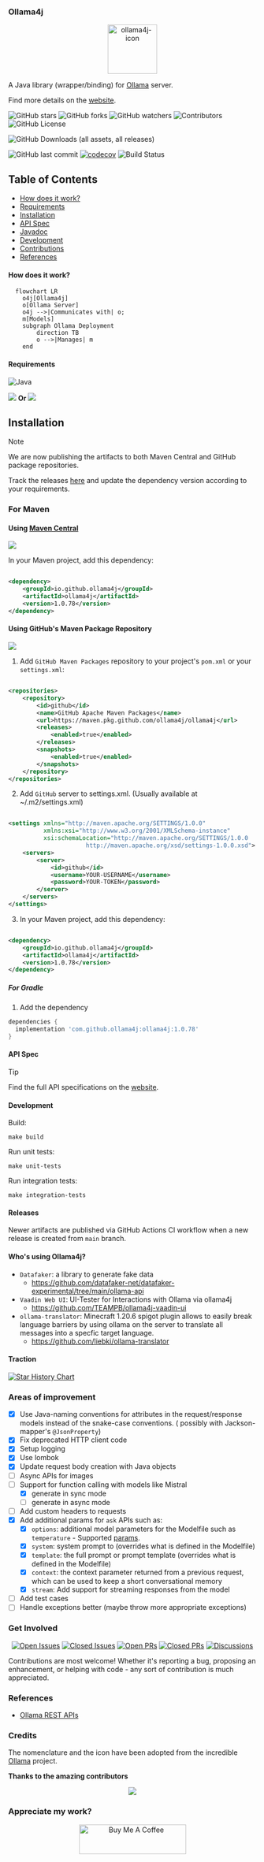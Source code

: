 ### Ollama4j

<p align="center">
  <img src='https://raw.githubusercontent.com/ollama4j/ollama4j/65a9d526150da8fcd98e2af6a164f055572bf722/ollama4j.jpeg' width='100' alt="ollama4j-icon">
</p>


A Java library (wrapper/binding) for [Ollama](https://ollama.ai/) server.

Find more details on the [website](https://ollama4j.github.io/ollama4j/).

![GitHub stars](https://img.shields.io/github/stars/ollama4j/ollama4j)
![GitHub forks](https://img.shields.io/github/forks/ollama4j/ollama4j)
![GitHub watchers](https://img.shields.io/github/watchers/ollama4j/ollama4j)
![Contributors](https://img.shields.io/github/contributors/ollama4j/ollama4j?style=social)
![GitHub License](https://img.shields.io/github/license/ollama4j/ollama4j)

[//]: # (![GitHub repo size]&#40;https://img.shields.io/github/repo-size/ollama4j/ollama4j&#41;)

[//]: # (![GitHub top language]&#40;https://img.shields.io/github/languages/top/ollama4j/ollama4j&#41;)


[//]: # (![JitPack Downloads This Month Badge]&#40;https://img.shields.io/badge/dynamic/json?url=https%3A%2F%2Fjitpack.io%2Fapi%2Fdownloads%2Fio.github.ollama4j%2Follama4j&query=%24.month&label=JitPack%20Downloads%20-%20This%20Month&#41;)
[//]: # (![JitPack Downloads This Week Badge]&#40;https://img.shields.io/badge/dynamic/json?url=https%3A%2F%2Fjitpack.io%2Fapi%2Fdownloads%2Fio.github.ollama4j%2Follama4j&query=%24.week&label=JitPack%20Downloads%20-%20This%20Week&#41;)
[//]: # (![JitPack Downloads Per Month Badge]&#40;https://jitpack.io/v/ollama4j/ollama4j/month.svg&#41;)
![GitHub Downloads (all assets, all releases)](https://img.shields.io/github/downloads/ollama4j/ollama4j/total?label=GitHub%20Package%20Downloads)

![GitHub last commit](https://img.shields.io/github/last-commit/ollama4j/ollama4j?color=green)
[![codecov](https://codecov.io/gh/ollama4j/ollama4j/graph/badge.svg?token=U0TE7BGP8L)](https://codecov.io/gh/ollama4j/ollama4j)
![Build Status](https://github.com/ollama4j/ollama4j/actions/workflows/maven-publish.yml/badge.svg)


[//]: # (![Hits]&#40;https://hits.seeyoufarm.com/api/count/incr/badge.svg?url=https%3A%2F%2Fgithub.com%2Follama4j%2Follama4j&count_bg=%2379C83D&title_bg=%23555555&icon=&icon_color=%23E7E7E7&title=hits&edge_flat=false&#41;)

[//]: # (![GitHub language count]&#40;https://img.shields.io/github/languages/count/ollama4j/ollama4j&#41;)

## Table of Contents

- [How does it work?](#how-does-it-work)
- [Requirements](#requirements)
- [Installation](#installation)
- [API Spec](https://ollama4j.github.io/ollama4j/category/apis---model-management)
- [Javadoc](https://ollama4j.github.io/ollama4j/apidocs/)
- [Development](#development)
- [Contributions](#get-involved)
- [References](#references)

#### How does it work?

```mermaid
  flowchart LR
    o4j[Ollama4j]
    o[Ollama Server]
    o4j -->|Communicates with| o;
    m[Models]
    subgraph Ollama Deployment
        direction TB
        o -->|Manages| m
    end
```

#### Requirements

![Java](https://img.shields.io/badge/Java-11_+-green.svg?style=for-the-badge&labelColor=gray&label=Java&color=orange)

[![][ollama-shield]][ollama-link] **Or** [![][ollama-docker-shield]][ollama-docker]

[ollama-link]: https://ollama.ai/

[ollama-shield]: https://img.shields.io/badge/Ollama-Local_Installation-blue.svg?style=for-the-badge&labelColor=gray

[ollama-docker]: https://hub.docker.com/r/ollama/ollama

[ollama-docker-shield]: https://img.shields.io/badge/Ollama-Docker-blue.svg?style=for-the-badge&labelColor=gray

## Installation

> [!NOTE]
> We are now publishing the artifacts to both Maven Central and GitHub package repositories.
>
> Track the releases [here](https://github.com/ollama4j/ollama4j/releases) and update the dependency version
> according to your requirements.

### For Maven

#### Using [Maven Central](https://central.sonatype.com/)

[![][ollama4j-mvn-releases-shield]][ollama4j-mvn-releases-link]

[ollama4j-mvn-releases-link]: https://central.sonatype.com/artifact/io.github.ollama4j/ollama4j/overview

[ollama4j-mvn-releases-shield]: https://img.shields.io/maven-central/v/io.github.ollama4j/ollama4j?display_name=release&style=for-the-badge&label=From%20Maven%20Central

In your Maven project, add this dependency:

```xml

<dependency>
    <groupId>io.github.ollama4j</groupId>
    <artifactId>ollama4j</artifactId>
    <version>1.0.78</version>
</dependency>
```

#### Using GitHub's Maven Package Repository

[![][ollama4j-releases-shield]][ollama4j-releases-link]

[ollama4j-releases-link]: https://github.com/ollama4j/ollama4j/releases

[ollama4j-releases-shield]: https://img.shields.io/github/v/release/ollama4j/ollama4j?display_name=release&style=for-the-badge&label=From%20GitHub%20Packages

1. Add `GitHub Maven Packages` repository to your project's `pom.xml` or your `settings.xml`:

```xml

<repositories>
    <repository>
        <id>github</id>
        <name>GitHub Apache Maven Packages</name>
        <url>https://maven.pkg.github.com/ollama4j/ollama4j</url>
        <releases>
            <enabled>true</enabled>
        </releases>
        <snapshots>
            <enabled>true</enabled>
        </snapshots>
    </repository>
</repositories>
```

2. Add `GitHub` server to settings.xml. (Usually available at ~/.m2/settings.xml)

```xml

<settings xmlns="http://maven.apache.org/SETTINGS/1.0.0"
          xmlns:xsi="http://www.w3.org/2001/XMLSchema-instance"
          xsi:schemaLocation="http://maven.apache.org/SETTINGS/1.0.0
                      http://maven.apache.org/xsd/settings-1.0.0.xsd">
    <servers>
        <server>
            <id>github</id>
            <username>YOUR-USERNAME</username>
            <password>YOUR-TOKEN</password>
        </server>
    </servers>
</settings>
```

3. In your Maven project, add this dependency:

```xml

<dependency>
    <groupId>io.github.ollama4j</groupId>
    <artifactId>ollama4j</artifactId>
    <version>1.0.78</version>
</dependency>
```

##### For Gradle

1. Add the dependency

```groovy
dependencies {
  implementation 'com.github.ollama4j:ollama4j:1.0.78'
}
```

[//]: # (Latest release:)

[//]: # ()

[//]: # (![Maven Central]&#40;https://img.shields.io/maven-central/v/io.github.ollama4j/ollama4j&#41;)

[//]: # ()

[//]: # ([![][lib-shield]][lib])

[lib]: https://central.sonatype.com/artifact/io.github.ollama4j/ollama4j

[lib-shield]: https://img.shields.io/badge/ollama4j-get_latest_version-blue.svg?style=just-the-message&labelColor=gray

#### API Spec

> [!TIP]
> Find the full API specifications on the [website](https://ollama4j.github.io/ollama4j/).

#### Development

Build:

```shell
make build
```

Run unit tests:

```shell
make unit-tests
```

Run integration tests:

```shell
make integration-tests
```

#### Releases

Newer artifacts are published via GitHub Actions CI workflow when a new release is created from `main` branch.

#### Who's using Ollama4j?

- `Datafaker`: a library to generate fake data
    - https://github.com/datafaker-net/datafaker-experimental/tree/main/ollama-api
- `Vaadin Web UI`: UI-Tester for Interactions with Ollama via ollama4j
    - https://github.com/TEAMPB/ollama4j-vaadin-ui
- `ollama-translator`: Minecraft 1.20.6 spigot plugin allows to easily break language barriers by using ollama on the
  server to translate all messages into a specfic target language.
    - https://github.com/liebki/ollama-translator

#### Traction

[![Star History Chart](https://api.star-history.com/svg?repos=ollama4j/ollama4j&type=Date)](https://star-history.com/#ollama4j/ollama4j&Date)

### Areas of improvement

- [x] Use Java-naming conventions for attributes in the request/response models instead of the
  snake-case conventions. (
  possibly with Jackson-mapper's `@JsonProperty`)
- [x] Fix deprecated HTTP client code
- [x] Setup logging
- [x] Use lombok
- [x] Update request body creation with Java objects
- [ ] Async APIs for images
- [ ] Support for function calling with models like Mistral
    - [x] generate in sync mode
    - [ ] generate in async mode
- [ ] Add custom headers to requests
- [x] Add additional params for `ask` APIs such as:
    - [x] `options`: additional model parameters for the Modelfile such as `temperature` -
      Supported [params](https://github.com/jmorganca/ollama/blob/main/docs/modelfile.md#valid-parameters-and-values).
    - [x] `system`: system prompt to (overrides what is defined in the Modelfile)
    - [x] `template`: the full prompt or prompt template (overrides what is defined in the Modelfile)
    - [x] `context`: the context parameter returned from a previous request, which can be used to keep a
      short
      conversational memory
    - [x] `stream`: Add support for streaming responses from the model
- [ ] Add test cases
- [ ] Handle exceptions better (maybe throw more appropriate exceptions)

### Get Involved

<div align="center">

<a href="">![Open Issues](https://img.shields.io/github/issues-raw/ollama4j/ollama4j)</a>
<a href="">![Closed Issues](https://img.shields.io/github/issues-closed-raw/ollama4j/ollama4j)</a>
<a href="">![Open PRs](https://img.shields.io/github/issues-pr-raw/ollama4j/ollama4j)</a>
<a href="">![Closed PRs](https://img.shields.io/github/issues-pr-closed-raw/ollama4j/ollama4j)</a>
<a href="">![Discussions](https://img.shields.io/github/discussions/ollama4j/ollama4j)</a>

</div>


[//]: # (![GitHub Issues or Pull Requests]&#40;https://img.shields.io/github/issues-raw/ollama4j/ollama4j&#41;)

[//]: # (![GitHub Issues or Pull Requests]&#40;https://img.shields.io/github/issues-closed-raw/ollama4j/ollama4j&#41;)

[//]: # (![GitHub Issues or Pull Requests]&#40;https://img.shields.io/github/issues-pr-raw/ollama4j/ollama4j&#41;)

[//]: # (![GitHub Issues or Pull Requests]&#40;https://img.shields.io/github/issues-pr-closed-raw/ollama4j/ollama4j&#41;)

[//]: # (![GitHub Discussions]&#40;https://img.shields.io/github/discussions/ollama4j/ollama4j&#41;)


Contributions are most welcome! Whether it's reporting a bug, proposing an enhancement, or helping
with code - any sort
of contribution is much appreciated.

### References

- [Ollama REST APIs](https://github.com/jmorganca/ollama/blob/main/docs/api.md)

### Credits

The nomenclature and the icon have been adopted from the incredible [Ollama](https://ollama.ai/)
project.

**Thanks to the amazing contributors**

<p align="center">
  <a href="https://github.com/ollama4j/ollama4j/graphs/contributors">
    <img src="https://contrib.rocks/image?repo=ollama4j/ollama4j" />
  </a>
</p>

### Appreciate my work?

<p align="center">
  <a href="https://www.buymeacoffee.com/amithkoujalgi" target="_blank"><img src="https://cdn.buymeacoffee.com/buttons/v2/default-yellow.png" alt="Buy Me A Coffee" style="height: 60px !important;width: 217px !important;" ></a>
</p>
